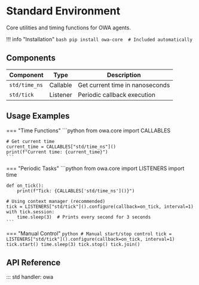 # Standard Environment

Core utilities and timing functions for OWA agents.

!!! info "Installation"
    ```bash
    pip install owa-core  # Included automatically
    ```

## Components

| Component | Type | Description |
|-----------|------|-------------|
| `std/time_ns` | Callable | Get current time in nanoseconds |
| `std/tick` | Listener | Periodic callback execution |

## Usage Examples

=== "Time Functions"
    ```python
    from owa.core import CALLABLES

    # Get current time
    current_time = CALLABLES["std/time_ns"]()
    print(f"Current time: {current_time}")
    ```

=== "Periodic Tasks"
    ```python
    from owa.core import LISTENERS
    import time

    def on_tick():
        print(f"Tick: {CALLABLES['std/time_ns']()}")

    # Using context manager (recommended)
    tick = LISTENERS["std/tick"]().configure(callback=on_tick, interval=1)
    with tick.session:
        time.sleep(3)  # Prints every second for 3 seconds
    ```

=== "Manual Control"
    ```python
    # Manual start/stop control
    tick = LISTENERS["std/tick"]().configure(callback=on_tick, interval=1)
    tick.start()
    time.sleep(3)
    tick.stop()
    tick.join()
    ```

## API Reference

::: std
    handler: owa